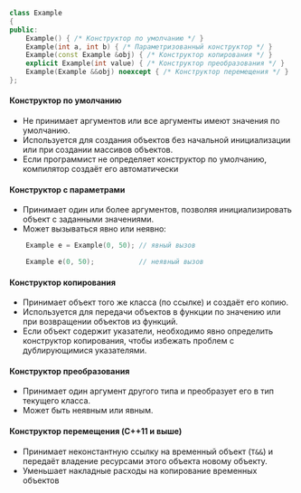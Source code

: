 ```c++
class Example 
{ 
public: 
	Example() { /* Конструктор по умолчанию */ } 
	Example(int a, int b) { /* Параметризованный конструктор */ }
	Example(const Example &obj) { /* Конструктор копирования */ }
	explicit Example(int value) { /* Конструктор преобразования */ }
	Example(Example &&obj) noexcept { /* Конструктор перемещения */ }
};
```
#### **Конструктор по умолчанию**

- Не принимает аргументов или все аргументы имеют значения по умолчанию.
- Используется для создания объектов без начальной инициализации или при создании массивов объектов.
- Если программист не определяет конструктор по умолчанию, компилятор создаёт его автоматически
#### **Конструктор с параметрами**

- Принимает один или более аргументов, позволяя инициализировать объект с заданными значениями.
- Может вызываться явно или неявно:

```c++
    Example e = Example(0, 50); // явный вызов

    Example e(0, 50);           // неявный вызов
```

#### **Конструктор копирования**

- Принимает объект того же класса (по ссылке) и создаёт его копию.
- Используется для передачи объектов в функции по значению или при возвращении объектов из функций.
- Если объект содержит указатели, необходимо явно определить конструктор копирования, чтобы избежать проблем с дублирующимися указателями.

#### **Конструктор преобразования**

- Принимает один аргумент другого типа и преобразует его в тип текущего класса.
- Может быть неявным или явным.

#### **Конструктор перемещения** (C++11 и выше)

- Принимает неконстантную ссылку на временный объект (`T&&`) и передаёт владение ресурсами этого объекта новому объекту.
- Уменьшает накладные расходы на копирование временных объектов


